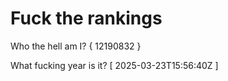 # Fuck the rankings

Who the hell am I?
{ 12190832 }

What fucking year is it?
[ 2025-03-23T15:56:40Z ]
